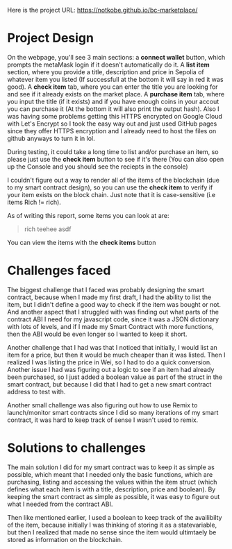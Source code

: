 Here is the project URL: https://notkobe.github.io/bc-marketplace/

# Project Design

On the webpage, you'll see 3 main sections: a **connect wallet** button, which prompts the metaMask login if it doesn't automatically do it. A **list item** section, where you provide a title, description and price in Sepolia of whatever item you listed (If successfull at the bottom it will say in red it was good). A **check item** tab, where you can enter the title you are looking for and see if it already exists on the market place. A **purchase item** tab, where you input the title (if it exists) and if you have enough coins in your accout you can purchase it (At the bottom it will also print the output hash). Also I was having some problems getting this HTTPS encrypted on Google Cloud with Let's Encrypt so I took the easy way out and just used GitHub pages since they offer HTTPS encryption and I already need to host the files on github anyways to turn it in lol.

During testing, it could take a long time to list and/or purchase an item, so please just use the **check item** button to see if it's there (You can also open up the Console and you should see the reciepts in the console)

I couldn't figure out a way to render all of the items of the blockchain (due to my smart contract design), so you can use the **check item** to verify if your item exists on the block chain. Just note that it is case-sensitive (i.e items Rich != rich).

As of writing this report, some items you can look at are:

> rich
> teehee
> asdf

You can view the items with the **check items** button

# Challenges faced

The biggest challenge that I faced was probably designing the smart contract, because when I made my first draft, I had the ability to list the item, but I didn't define a good way to check if the item was bought or not. And another aspect that I struggled with was finding out what parts of the contract ABI I need for my javascript code, since it was a JSON dictionary with lots of levels, and if I made my Smart Contract with more functions, then the ABI would be even longer so I wanted to keep it short. 

Another challenge that I had was that I noticed that initially, I would list an item for a price, but then it would be much cheaper than it was listed. Then I realized I was listing the price in Wei, so I had to do a quick conversion. Another issue I had was figuring out a logic to see if an item had already been purchased, so I just added a boolean value as part of the struct in the smart contract, but because I did that I had to get a new smart contract address to test with. 

Another small challenge was also figuring out how to use Remix to launch/monitor smart contracts since I did so many iterations of my smart contract, it was hard to keep track of sense I wasn't used to remix. 

# Solutions to challenges

The main solution I did for my smart contract was to keep it as simple as possible, which meant that I needed only the basic functions, which are purchasing, listing and accessing the values within the item struct (which defines what each item is with a title, description, price and boolean). By keeping the smart contract as simple as possible, it was easy to figure out what I needed from the contract ABI.

Then like mentioned earlier, I used a boolean to keep track of the availibilty of the item, because initially I was thinking of storing it as a statevariable, but then I realized that made no sense since the item would ultimtaely be stored as information on the blockchain. 
